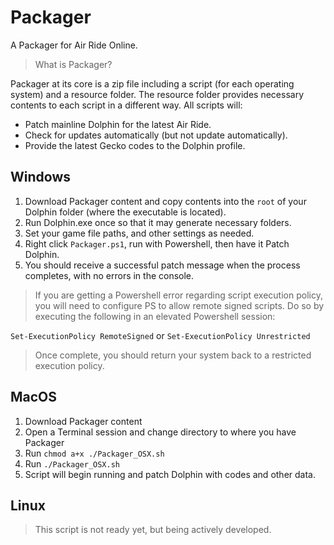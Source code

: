# Packager
A Packager for Air Ride Online.

> What is Packager?

Packager at its core is a zip file including a script (for each operating system) and a resource folder. 
The resource folder provides necessary contents to each script in a different way. All scripts will:

- Patch mainline Dolphin for the latest Air Ride.
- Check for updates automatically (but not update automatically).
- Provide the latest Gecko codes to the Dolphin profile.

## Windows

1. Download Packager content and copy contents into the ```root``` of your Dolphin folder (where the executable is located).
2. Run Dolphin.exe once so that it may generate necessary folders.
3. Set your game file paths, and other settings as needed.
4. Right click ```Packager.ps1```, run with Powershell, then have it Patch Dolphin.
5. You should receive a successful patch message when the process completes, with no errors in the console.

> If you are getting a Powershell error regarding script execution policy, you will need to configure PS to allow remote signed scripts. 
Do so by executing the following in an elevated Powershell session:

```Set-ExecutionPolicy RemoteSigned``` or ```Set-ExecutionPolicy Unrestricted```

> Once complete, you should return your system back to a restricted execution policy.

## MacOS

1. Download Packager content
2. Open a Terminal session and change directory to where you have Packager
3. Run ```chmod a+x ./Packager_OSX.sh```
4. Run ```./Packager_OSX.sh```
5. Script will begin running and patch Dolphin with codes and other data.

## Linux

> This script is not ready yet, but being actively developed.
